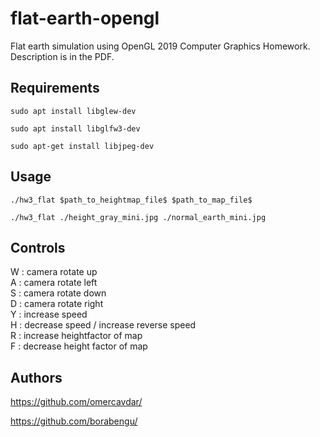 # flat-earth-opengl
Flat earth simulation using OpenGL
2019 Computer Graphics Homework. Description is in the PDF.

## Requirements
```sudo apt install libglew-dev```

```sudo apt install libglfw3-dev```

```sudo apt-get install libjpeg-dev```

## Usage
```./hw3_flat $path_to_heightmap_file$ $path_to_map_file$```

```./hw3_flat ./height_gray_mini.jpg ./normal_earth_mini.jpg ```

## Controls
W : camera rotate up  
A : camera rotate left  
S : camera rotate down  
D : camera rotate right  
Y : increase speed  
H : decrease speed / increase reverse speed  
R : increase heightfactor of map  
F : decrease height factor of map  

## Authors
https://github.com/omercavdar/

https://github.com/borabengu/
